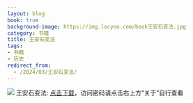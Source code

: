 ```yaml
---
layout: blog
book: true
background-image: https://img.locyoo.com/book王安石变法.jpg
category: 书籍
title: 王安石变法
tags:
- 书籍
- 历史
redirect_from:
  - /2024/03/王安石变法/
---
```

![](https://img.locyoo.com/book王安石变法.jpg)
王安石变法: <a name = "ref1" href="https://089m.com/f/50983618-1314466655-5ac8af?p=3619">点击下载</a>，访问密码请点击右上方“关于”自行查看
